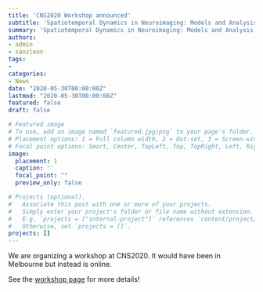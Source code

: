 ```yaml
---
title: 'CNS2020 Workshop announced'
subtitle: 'Spatiotemporal Dynamics in Neuroimaging: Models and Analysis'
summary: 'Spatiotemporal Dynamics in Neuroimaging: Models and Analysis'
authors:
- admin
- sanzleon
tags:
- 
categories:
- News
date: "2020-05-30T00:00:00Z"
lastmod: "2020-05-30T00:00:00Z"
featured: false
draft: false

# Featured image
# To use, add an image named `featured.jpg/png` to your page's folder.
# Placement options: 1 = Full column width, 2 = Out-set, 3 = Screen-width
# Focal point options: Smart, Center, TopLeft, Top, TopRight, Left, Right, BottomLeft, Bottom, BottomRight
image:
  placement: 1
  caption: ''
  focal_point: ""
  preview_only: false

# Projects (optional).
#   Associate this post with one or more of your projects.
#   Simply enter your project's folder or file name without extension.
#   E.g. `projects = ["internal-project"]` references `content/project/deep-learning/index.md`.
#   Otherwise, set `projects = []`.
projects: []
---
```


We are organizing a workshop at CNS2020. It would have been in Melbourne but instead is online.

See the [workshop page](/cns2020workshop) for more details!
